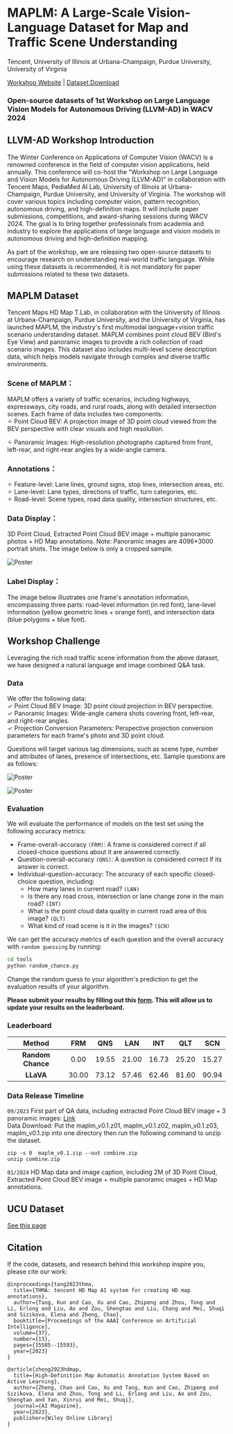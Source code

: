 # MAPLM: A Large-Scale Vision-Language Dataset for Map and Traffic Scene Understanding

Tencent, University of Illinois at Urbana-Champaign, Purdue University, University of Virginia    

[Workshop Website](https://llvm-ad.github.io/) | [Dataset Download](https://drive.google.com/drive/folders/1cqFjBH8MLeP6nKFM0l7oV-Srfke-Mx1R?usp=sharing)

### Open-source datasets of 1st Workshop on Large Language Vision Models for Autonomous Driving (LLVM-AD) in WACV 2024     

## LLVM-AD Workshop Introduction     

The Winter Conference on Applications of Computer Vision (WACV) is a renowned conference in the field of computer vision applications, held annually. This conference will co-host the "Workshop on Large Language and Vision Models for Autonomous Driving (LLVM-AD)" in collaboration with Tencent Maps, PediaMed AI Lab, University of Illinois at Urbana-Champaign, Purdue University, and University of Virginia. The workshop will cover various topics including computer vision, pattern recognition, autonomous driving, and high-definition maps. It will include paper submissions, competitions, and award-sharing sessions during WACV 2024. The goal is to bring together professionals from academia and industry to explore the applications of large language and vision models in autonomous driving and high-definition mapping.       

As part of the workshop, we are releasing two open-source datasets to encourage research on understanding real-world traffic language. While using these datasets is recommended, it is not mandatory for paper submissions related to these two datasets.     

## MAPLM Dataset

Tencent Maps HD Map T.Lab, in collaboration with the University of Illinois at Urbana-Champaign, Purdue University, and the University of Virginia, has launched MAPLM, the industry's first multimodal language+vision traffic scenario understanding dataset. MAPLM combines point cloud BEV (Bird's Eye View) and panoramic images to provide a rich collection of road scenario images. This dataset also includes multi-level scene description data, which helps models navigate through complex and diverse traffic environments.      

### Scene of MAPLM：

MAPLM offers a variety of traffic scenarios, including highways, expressways, city roads, and rural roads, along with detailed intersection scenes. Each frame of data includes two components:        
✧ Point Cloud BEV: A projection image of 3D point cloud viewed from the BEV perspective with clear visuals and high resolution.     

✧ Panoramic Images: High-resolution photographs captured from front, left-rear, and right-rear angles by a wide-angle camera.      

### Annotations：    

✧ Feature-level: Lane lines, ground signs, stop lines, intersection areas, etc.          
✧ Lane-level: Lane types, directions of traffic, turn categories, etc.        
✧ Road-level: Scene types, road data quality, intersection structures, etc.     

### Data Display：    

3D Point Cloud, Extracted Point Cloud BEV image + multiple panoramic photos + HD Map annotations. Note: Panoramic images are 4096*3000 portrait shots. The image below is only a cropped sample.            

![Poster](./figures/example1.png)     

### Label Display：    

The image below illustrates one frame's annotation information, encompassing three parts: road-level information (in red font), lane-level information (yellow geometric lines + orange font), and intersection data (blue polygons + blue font).       

<!-- ![Poster](./figures/example2.png) -->

## Workshop Challenge     

Leveraging the rich road traffic scene information from the above dataset, we have designed a natural language and image combined Q&A task.     

### Data      

We offer the following data:       
✓ Point Cloud BEV Image: 3D point cloud projection in BEV perspective.      
✓ Panoramic Images: Wide-angle camera shots covering front, left-rear, and right-rear angles.      
✓ Projection Conversion Parameters: Perspective projection conversion parameters for each frame's photo and 3D point cloud.       

Questions will target various tag dimensions, such as scene type, number and attributes of lanes, presence of intersections, etc. Sample questions are as follows:     

![Poster](./figures/qa1.png)     

![Poster](./figures/qa2.png)     

### Evaluation       

We will evaluate the performance of models on the test set using the following accuracy metrics:      

- Frame-overall-accuracy `(FRM)`: A frame is considered correct if all closed-choice questions about it are answered correctly.     
- Question-overall-accuracy `(QNS)`: A question is considered correct if its answer is correct.     
- Individual-question-accuracy: The accuracy of each specific closed-choice question, including:    
    - How many lanes in current road? `(LAN)`    
    - Is there any road cross, intersection or lane change zone in the main road? `(INT)`     
    - What is the point cloud data quality in current road area of this image? `(QLT)`     
    - What kind of road scene is it in the images? `(SCN)`     

We can get the accuracy metrics of each question and the overall accuracy with `random guessing` by running:      

```bash     
cd tools
python random_chance.py
```    

Change the random guess to your algorithm's prediction to get the evaluation results of your algorithm.     

**Please submit your results by filling out this [form](https://forms.office.com/r/mapGsGWQNf). This will allow us to update your results on the leaderboard.**      

### Leaderboard     

|      Method       | FRM  |  QNS  |  LAN  |  INT  |  QLT  |  SCN  |     
|:-----------------:|:----:|:-----:|:-----:|:-----:|:-----:|:-----:|     
| **Random Chance** | 0.00 | 19.55 | 21.00 | 16.73 | 25.20 | 15.27 |     
| **LLaVA** | 30.00 | 73.12 | 57.46 | 62.46 | 81.60 | 90.94 |     


### Data Release Timeline      

`09/2023` First part of QA data, including extracted Point Cloud BEV image + 3 panoramic images: [Link](https://drive.google.com/drive/folders/1cqFjBH8MLeP6nKFM0l7oV-Srfke-Mx1R?usp=sharing)     
Data Download: Put the maplm_v0.1.z01, maplm_v0.1.z02, maplm_v0.1.z03, maplm_v0.1.zip into one directory then run the following command to unzip the dataset.       
```
zip -s 0  maplm_v0.1.zip --out combine.zip
unzip combine.zip    
```

`01/2024` HD Map data and image caption, including 2M of 3D Point Cloud, Extracted Point Cloud BEV image + multiple panoramic images + HD Map annotations.      
  

## UCU Dataset    

[See this page](https://github.com/LLVM-AD/ucu-dataset)

## Citation    

If the code, datasets, and research behind this workshop inspire you, please cite our work:    

```
@inproceedings{tang2023thma,
  title={THMA: tencent HD Map AI system for creating HD map annotations},
  author={Tang, Kun and Cao, Xu and Cao, Zhipeng and Zhou, Tong and Li, Erlong and Liu, Ao and Zou, Shengtao and Liu, Chang and Mei, Shuqi and Sizikova, Elena and Zheng, Chao},
  booktitle={Proceedings of the AAAI Conference on Artificial Intelligence},
  volume={37},
  number={13},
  pages={15585--15593},
  year={2023}
}
```

```
@article{zheng2023hdmap,
  title={High-Definition Map Automatic Annotation System Based on Active Learning},
  author={Zheng, Chao and Cao, Xu and Tang, Kun and Cao, Zhipeng and Sizikova, Elena and Zhou, Tong and Li, Erlong and Liu, Ao and Zou, Shengtao and Yan, Xinrui and Mei, Shuqi},
  journal={AI Magazine},
  year={2023},
  publisher={Wiley Online Library}
}
```






